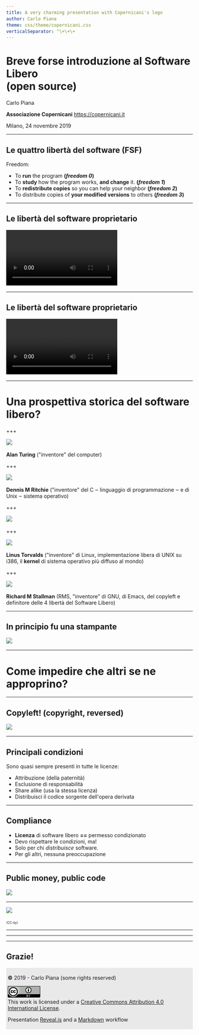 ```yaml
---
title: A very charming presentation with Copernicani's logo
author: Carlo Piana
theme: css/theme/copernicani.css
verticalSeparator: ^\+\+\+  
---
```


# Breve forse introduzione al Software Libero <br/>(open source)

Carlo Piana

**Associazione Copernicani**
  https://copernicani.it

Milano, 24 novembre 2019

---

## Le quattro libertà del software (FSF)

Freedom:

- To **run** the program
  <strong><span class="fragment">(_freedom 0_)</span></strong>
- To **study** how the program works, **and change** it.
  <strong><span class="fragment">(_freedom 1_)</span></strong>
- To **redistribute copies** so you can help your neighbor
  <strong><span class="fragment">(_freedom 2_)</span></strong>
- To distribute copies of **your modified versions** to others
  <strong><span class="fragment">(_freedom 3_)</span></strong>

---
<!-- .slide: data-transition="none" -->

## Le libertà del software proprietario

<video class="fragment center-img" src="assets/intervallo.mp4"></video>

---
<!-- .slide: data-transition="none" -->
## Le libertà del software proprietario


<video class="center-img" data-autoplay src="assets/intervallo.mp4"></video>

---

# Una prospettiva storica del software libero?

+++


<img class="center-img" src="assets/alan_turing.jpg" />

<span class="fragment">**Alan Turing** ("inventore" del computer)</span>

+++

<img class="center-img" src="assets/dennisritchie5.jpg" style="max-height=500px;"  />

<span class="fragment">**Dennis M Ritchie** ("inventore" del C ‒ linguaggio di programmazione ‒ e di Unix ‒ sistema operativo)</span>

+++

<img class="center-img-large" src="assets/linux.png"  />

+++

<img class="center-img" src="assets/torvalds.jpg"  />

<span class="fragment"> **Linus Torvalds** ("inventore" di Linux, implementazione libera di UNIX su i386, il **kernel** di sistema operativo più diffuso al mondo)</span>

+++

<img class="center-img" src="assets/stallman.jpg"  />

<span class="fragment"> **Richard M Stallman** (RMS, "inventore" di GNU, di Emacs, del copyleft e definitore delle 4 libertà del Software Libero)</span>

---

## In principio fu una stampante

<img class="center-img" src="assets/printer.jpg"  />

---

# Come impedire che altri se ne approprino?

---
<!-- .slide: data-transition="fade" -->

## Copyleft! (copyright, reversed)

<img class="center-img" src="assets/lock_copyleft.jpg"  />


---

## Principali condizioni

Sono quasi sempre presenti in tutte le licenze:

* Attribuzione (della paternità)
* Esclusione di responsabilità
* Share alike (usa la stessa licenza) <i class="fa fa-copyright fa-flip-horizontal fa-strong"></i>
* Distribuisci il codice sorgente dell'opera derivata <i class="fa fa-copyright fa-flip-horizontal fa-strong"></i>

---
<!-- .slide: data-transition="convex" -->
## Compliance

<ul>
<li class="fragment"> <strong>Licenza</strong> di software libero <strong>==</strong> permesso condizionato</li>
<li class="fragment"> Devo rispettare le condizioni, <span class="fragment">ma!</span></li>
<li class="fragment"> Solo per chi <em>distribuisce</em> software. </li>
<li class="fragment"> Per gli altri, nessuna preoccupazione</li>
</ul>

---
## Public money, public code

<img class="fragment center-img-large" src="assets/PMPC_sticker_v1.svg" style="height: 550px;" />

---
<!-- .slide: data-transition="zoom" -->

<img class="center-img" src="assets/book_piana.jpg" />

<p style="font-size: 0.6em;"><https://www.ledizioni.it/prodotto/c-piana-open-source-software-libero-altre-liberta/><br /> <https://it.wikisource.org/wiki/Open_source,_software_libero_e_altre_libertà> (CC-by)</p>


---

<!-- .slide:  data-background-image="assets/questions.jpg"  -->


---

<!-- .slide:  data-background-image="assets/thanks.jpg"  -->

---
<!-- .slide:  data-background-image="assets/thanks.jpg" data-transition="none"  -->


## Grazie!

<div class="bottom" style="background: rgba(220, 220, 220, 0.6); padding: 0.3em;">
<p><strong class="fa-green">©</strong> 2019 - Carlo Piana (some rights reserved) </p>
<p><a rel="license" href="http://creativecommons.org/licenses/by/4.0/"><img alt="Creative Commons License" style="border-width:0" src="assets/cc-by.png" /></a><br />This work is licensed under a <a rel="license" href="http://creativecommons.org/licenses/by/4.0/">Creative Commons Attribution 4.0 International License</a>.
</p>

Presentation [Reveal.js][81aa3153] and a [Markdown](https://daringfireball.net/projects/markdown/syntax) workflow

</div>

  [81aa3153]: https://revealjs.com/ "Reveal"
